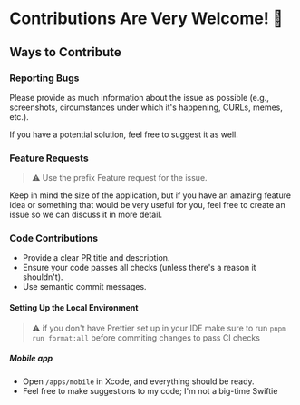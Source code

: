 # Contributions Are Very Welcome! 🤗

## Ways to Contribute

### Reporting Bugs

Please provide as much information about the issue as possible (e.g., screenshots, circumstances under which it's happening, CURLs, memes, etc.).

If you have a potential solution, feel free to suggest it as well.

### Feature Requests

> ⚠️ Use the prefix Feature request for the issue.

Keep in mind the size of the application, but if you have an amazing feature idea or something that would be very useful for you, feel free to create an issue so we can discuss it in more detail.

### Code Contributions

- Provide a clear PR title and description.
- Ensure your code passes all checks (unless there's a reason it shouldn't).
- Use semantic commit messages.

#### Setting Up the Local Environment

> ⚠️ if you don't have Prettier set up in your IDE make sure to run `pnpm run format:all` before commiting changes to pass CI checks

##### Mobile app

- Open `/apps/mobile` in Xcode, and everything should be ready.
- Feel free to make suggestions to my code; I'm not a big-time Swiftie
